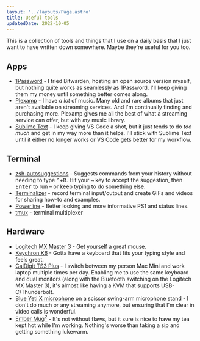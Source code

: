 ```yaml
---
layout: '../layouts/Page.astro'
title: Useful tools
updatedDate: 2022-10-05
---
```


This is a collection of tools and things that I use on a daily basis that I just want to have written down somewhere. Maybe they're useful for you too.

## Apps

- [1Password](https://1password.com/) - I tried Bitwarden, hosting an open source version myself, but nothing quite works as seamlessly as 1Password. I'll keep giving them my money until something better comes along.
- [Plexamp](https://plexamp.com/) - I have _a lot_ of music. Many old and rare albums that just aren't available on streaming services. And I'm continually finding and purchasing more. Plexamp gives me all the best of what a streaming service can offer, but with _my_ music library.
- [Sublime Text](https://www.sublimetext.com/) - I keep giving VS Code a shot, but it just tends to do _too much_ and get in my way more than it helps. I'll stick with Sublime Text until it either no longer works or VS Code gets better for my workflow.

## Terminal

- [zsh-autosuggestions](https://github.com/zsh-users/zsh-autosuggestions) - Suggests commands from your history without needing to type <kbd aria-label="hold control">⌃</kbd>+<kbd>R</kbd>. Hit your <kbd aria-label="right arrow">→</kbd> key to accept the suggestion, then <kbd>Enter</kbd> to run – or keep typing to do something else.
- [Terminalizer](https://terminalizer.com) - record terminal input/output and create GIFs and videos for sharing how-to and examples.
- [Powerline](https://powerline.readthedocs.io/en/latest/) - Better looking and more informative PS1 and status lines.
- [tmux](https://github.com/tmux/tmux) - terminal multiplexer

## Hardware

- [Logitech MX Master 3](/blog/computer-mouse) - Get yourself a great mouse.
- [Keychron K6](https://www.keychron.com/products/keychron-k6-wireless-mechanical-keyboard) - Gotta have a keyboard that fits your typing style and feels great.
- [CalDigit TS3 Plus](https://www.caldigit.com/ts3-plus/) - I switch between my person Mac Mini and work laptop multiple times per day. Enabling me to use the same keyboard and dual monitors (along with the Bluetooth switching on the Logitech MX Master 3), it's almost like having a KVM that supports USB-C/Thunderbolt.
- [Blue Yeti X microphone](https://www.bluemic.com/en-us/products/yeti-x/) on a scissor swing-arm microphone stand - I don't do much or any streaming anymore, but ensuring that I'm clear in video calls is wonderful.
- [Ember Mug<sup>2</sup>](https://ember.com/products/ember-mug-2?variant=32734187126869) - It's not without flaws, but it sure is nice to have my tea kept hot while I'm working. Nothing's worse than taking a sip and getting something lukewarm.
